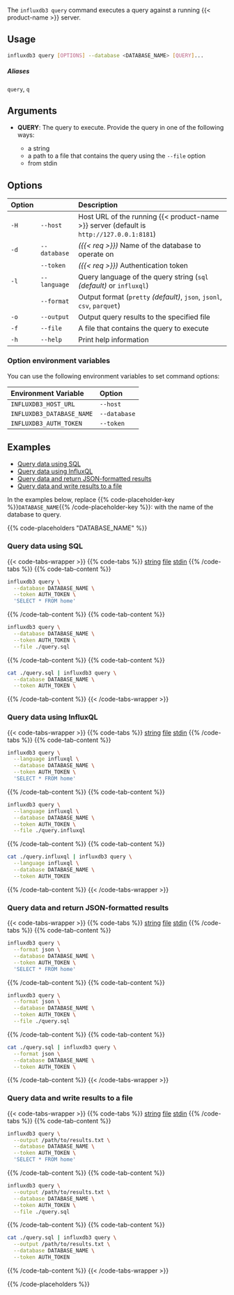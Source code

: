 
The `influxdb3 query` command executes a query against a running
{{< product-name >}} server.

## Usage

<!--pytest.mark.skip-->

```bash
influxdb3 query [OPTIONS] --database <DATABASE_NAME> [QUERY]...
```

##### Aliases

`query`, `q`

## Arguments

- **QUERY**: The query to execute. Provide the query in one of the following ways:

  - a string
  - a path to a file that contains the query using the `--file` option
  - from stdin

## Options

| Option |              | Description                                                                              |
| :----- | :----------- | :--------------------------------------------------------------------------------------- |
| `-H`   | `--host`     | Host URL of the running {{< product-name >}} server (default is `http://127.0.0.1:8181`) |
| `-d`   | `--database` | _({{< req >}})_ Name of the database to operate on                                       |
|        | `--token`    | _({{< req >}})_ Authentication token                                                     |
| `-l`   | `--language` | Query language of the query string (`sql` _(default)_ or `influxql`)                     |
|        | `--format`   | Output format (`pretty` _(default)_, `json`, `jsonl`, `csv`, `parquet`)                  |
| `-o`   | `--output`   | Output query results to the specified file                                               |
| `-f`   | `--file`     | A file that contains the query to execute                                                |
| `-h`   | `--help`     | Print help information                                                                   |

### Option environment variables

You can use the following environment variables to set command options:

| Environment Variable      | Option       |
| :------------------------ | :----------- |
| `INFLUXDB3_HOST_URL`      | `--host`     |
| `INFLUXDB3_DATABASE_NAME` | `--database` |
| `INFLUXDB3_AUTH_TOKEN`    | `--token`    |

## Examples

- [Query data using SQL](#query-data-using-sql)
- [Query data using InfluxQL](#query-data-using-influxql)
- [Query data and return JSON-formatted results](#query-data-and-return-json-formatted-results)
- [Query data and write results to a file](#query-data-and-write-results-to-a-file)

In the examples below, replace
{{% code-placeholder-key %}}`DATABASE_NAME`{{% /code-placeholder-key %}}:
with the name of the database to query.

{{% code-placeholders "DATABASE_NAME" %}}

### Query data using SQL

{{< code-tabs-wrapper >}}
{{% code-tabs %}}
[string](#)
[file](#)
[stdin](#)
{{% /code-tabs %}}
{{% code-tab-content %}}
<!--pytest.mark.skip-->

```bash
influxdb3 query \
  --database DATABASE_NAME \
  --token AUTH_TOKEN \
  'SELECT * FROM home'
```
{{% /code-tab-content %}}
{{% code-tab-content %}}
<!--pytest.mark.skip-->

```bash
influxdb3 query \
  --database DATABASE_NAME \
  --token AUTH_TOKEN \
  --file ./query.sql
```
{{% /code-tab-content %}}
{{% code-tab-content %}}
<!--pytest.mark.skip-->

```bash
cat ./query.sql | influxdb3 query \
  --database DATABASE_NAME \
  --token AUTH_TOKEN \
```
{{% /code-tab-content %}}
{{< /code-tabs-wrapper >}}

### Query data using InfluxQL

{{< code-tabs-wrapper >}}
{{% code-tabs %}}
[string](#)
[file](#)
[stdin](#)
{{% /code-tabs %}}
{{% code-tab-content %}}
<!--pytest.mark.skip-->

```bash
influxdb3 query \
  --language influxql \
  --database DATABASE_NAME \
  --token AUTH_TOKEN \
  'SELECT * FROM home'
```
{{% /code-tab-content %}}
{{% code-tab-content %}}
<!--pytest.mark.skip-->

```bash
influxdb3 query \
  --language influxql \
  --database DATABASE_NAME \
  --token AUTH_TOKEN \
  --file ./query.influxql
```
{{% /code-tab-content %}}
{{% code-tab-content %}}
<!--pytest.mark.skip-->

```bash
cat ./query.influxql | influxdb3 query \
  --language influxql \
  --database DATABASE_NAME \
  --token AUTH_TOKEN
```
{{% /code-tab-content %}}
{{< /code-tabs-wrapper >}}

### Query data and return JSON-formatted results

{{< code-tabs-wrapper >}}
{{% code-tabs %}}
[string](#)
[file](#)
[stdin](#)
{{% /code-tabs %}}
{{% code-tab-content %}}
<!--pytest.mark.skip-->

```bash
influxdb3 query \
  --format json \
  --database DATABASE_NAME \
  --token AUTH_TOKEN \
  'SELECT * FROM home'
```
{{% /code-tab-content %}}
{{% code-tab-content %}}
<!--pytest.mark.skip-->

```bash
influxdb3 query \
  --format json \
  --database DATABASE_NAME \
  --token AUTH_TOKEN \
  --file ./query.sql
```
{{% /code-tab-content %}}
{{% code-tab-content %}}
<!--pytest.mark.skip-->

```bash
cat ./query.sql | influxdb3 query \
  --format json \
  --database DATABASE_NAME \
  --token AUTH_TOKEN \
```
{{% /code-tab-content %}}
{{< /code-tabs-wrapper >}}

### Query data and write results to a file

{{< code-tabs-wrapper >}}
{{% code-tabs %}}
[string](#)
[file](#)
[stdin](#)
{{% /code-tabs %}}
{{% code-tab-content %}}
<!--pytest.mark.skip-->

```bash
influxdb3 query \
  --output /path/to/results.txt \
  --database DATABASE_NAME \
  --token AUTH_TOKEN \
  'SELECT * FROM home'
```
{{% /code-tab-content %}}
{{% code-tab-content %}}
<!--pytest.mark.skip-->

```bash
influxdb3 query \
  --output /path/to/results.txt \
  --database DATABASE_NAME \
  --token AUTH_TOKEN \
  --file ./query.sql
```
{{% /code-tab-content %}}
{{% code-tab-content %}}
<!--pytest.mark.skip-->

```bash
cat ./query.sql | influxdb3 query \
  --output /path/to/results.txt \
  --database DATABASE_NAME \
  --token AUTH_TOKEN
```
{{% /code-tab-content %}}
{{< /code-tabs-wrapper >}}

{{% /code-placeholders %}}
